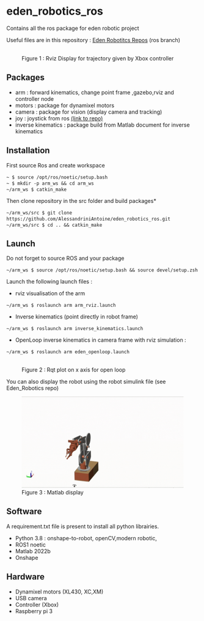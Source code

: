 # eden_robotics_ros

Contains all the ros package for eden robotic project

Useful files are in this repository : [Eden Robotitcs Repos](https://github.com/AlessandriniAntoine/Eden_Robotics.git) (ros branch)

<figure>
    <img src="./images/rviz.gif" alt=""width="500px">
    <figcaption>Figure 1 : Rviz Display for trajectory given by Xbox controller</figcaption>
</figure>

## Packages

- arm : forward kinematics, change point frame ,gazebo,rviz and controller node
- motors : package for dynamixel motors
- camera : package for vision (display camera and tracking)
- joy : joystick from ros [(link to repo)](https://github.com/ros-drivers/joystick_drivers.git)
- inverse kinematics : package build from Matlab document for inverse kinematics

## Installation

First source Ros and create workspace

```console
~ $ source /opt/ros/noetic/setup.bash
~ $ mkdir -p arm_ws && cd arm_ws
~/arm_ws $ catkin_make
```

Then clone repository in the src folder and build packages*

```console
~/arm_ws/src $ git clone https://github.com/AlessandriniAntoine/eden_robotics_ros.git
~/arm_ws/src $ cd .. && catkin_make
```

## Launch

Do not forget to source ROS and your package

```console
~/arm_ws $ source /opt/ros/noetic/setup.bash && source devel/setup.zsh
```

Launch the following launch files :

- rviz visualisation of the arm

```console
~/arm_ws $ roslaunch arm arm_rviz.launch
```

- Inverse kinematics (point directly in robot frame)
  
```console
~/arm_ws $ roslaunch arm inverse_kinematics.launch
```

- OpenLoop inverse kinematics in camera frame with rviz simulation :

```console
~/arm_ws $ roslaunch arm eden_openloop.launch
```

<figure>
    <img src="./images/rqt_plot_open_loop.gif" alt=""width="500px">
    <figcaption>Figure 2 : Rqt plot on x axis for open loop</figcaption>
</figure>

You can also display the robot using the robot simulink file (see Eden_Robotics repo)

<figure>
    <img src="./images/matlab.gif" alt=""width="500px">
    <figcaption>Figure 3 : Matlab display</figcaption>
</figure>

## Software

A requirement.txt file is present to install all python librairies.

- Python 3.8 : onshape-to-robot, openCV,modern robotic,
- ROS1 noetic
- Matlab 2022b
- Onshape

## Hardware

- Dynamixel motors (XL430, XC,XM)
- USB camera
- Controller (Xbox)
- Raspberry pi 3
